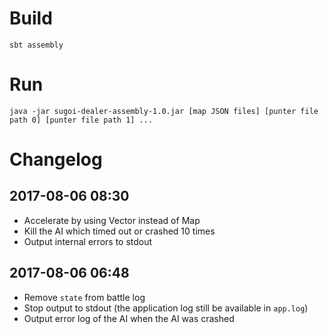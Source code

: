 # Build

```
sbt assembly
```

# Run
```
java -jar sugoi-dealer-assembly-1.0.jar [map JSON files] [punter file path 0] [punter file path 1] ...
```

# Changelog

## 2017-08-06 08:30

- Accelerate by using Vector instead of Map
- Kill the AI which timed out or crashed 10 times
- Output internal errors to stdout

## 2017-08-06 06:48

- Remove `state` from battle log
- Stop output to stdout (the application log still be available in `app.log`)
- Output error log of the AI when the AI was crashed